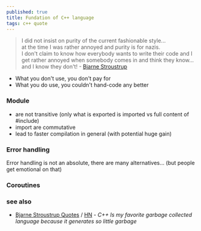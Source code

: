 ```yaml
---
published: true
title: Fundation of C++ language
tags: c++ quote
---
```

> I did not insist on purity of the current fashionable style...  
> at the time I was rather annoyed and purity is for nazis.    
> I don't claim to know how everybody wants to write their code and I get rather annoyed when somebody comes in and think they know...  
> and I know they don't! - [Bjarne Stroustrup](https://youtu.be/15QF2q66NhU?t=1760)

- What you don't use, you don't pay for
- What you do use, you couldn't hand-code any better

### Module
- are not transitive (only what is exported is imported vs full content of #include)
- import are commutative
- lead to faster compilation in general (with potential huge gain)

### Error handling
Error handling is not an absolute, there are many alternatives...
(but people get emotional on that)

### Coroutines

### see also
- [Bjarne Stroustrup Quotes](https://www.stroustrup.com/quotes.html) / [HN](https://news.ycombinator.com/item?id=38424689) - _C++ Is my favorite garbage collected language because it generates so little garbage_